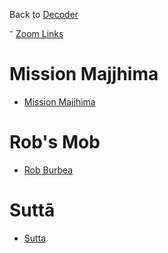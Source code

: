 Back to [Decoder](https://sukhavaho.github.io/decoder)

⁻ [Zoom Links](https://sukhavaho.github.io/zoom)

# Mission Majjhima
- [Mission Majjhima](https://sukhavaho.github.io/missionmajjhima)

# Rob's Mob 
- [Rob Burbea](https://sukhavaho.github.io/burbea)

# Suttā
- [Sutta](https://sukhavaho.github.io/sutta)



